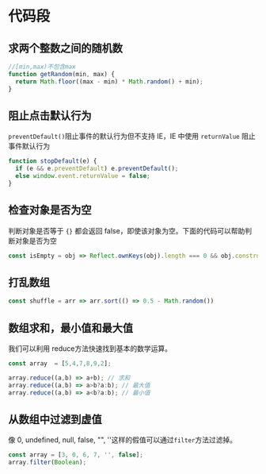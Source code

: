 # 代码段

## 求两个整数之间的随机数

```js
//[min,max)不包含max
function getRandom(min, max) {
  return Math.floor((max - min) * Math.random() + min);
}
```

## 阻止点击默认行为

`preventDefault()`阻止事件的默认行为但不支持 IE，IE 中使用 `returnValue` 阻止事件默认行为

```js
function stopDefault(e) {
  if (e && e.preventDefault) e.preventDefault();
  else window.event.returnValue = false;
}
```

##  检查对象是否为空

判断对象是否等于 `{}` 都会返回 false，即使该对象为空。下面的代码可以帮助判断对象是否为空

```js
const isEmpty = obj => Reflect.ownKeys(obj).length === 0 && obj.constructor === Object
```

## 打乱数组
```js
const shuffle = arr => arr.sort(() => 0.5 - Math.random())
```

## 数组求和，最小值和最大值

我们可以利用 reduce方法快速找到基本的数学运算。

```js
const array  = [5,4,7,8,9,2];

array.reduce((a,b) => a+b); // 求和
array.reduce((a,b) => a>b?a:b); // 最大值
array.reduce((a,b) => a<b?a:b); // 最小值
```

## 从数组中过滤到虚值

像 0, undefined, null, false, "", ''这样的假值可以通过`filter`方法过滤掉。

```js
const array = [3, 0, 6, 7, '', false];
array.filter(Boolean);
```